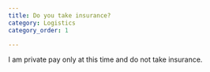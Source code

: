 ```yaml
---
title: Do you take insurance?
category: Logistics
category_order: 1

---
```

<p>I am private pay only at this time and do not take insurance.</p>